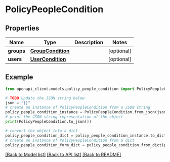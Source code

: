 # PolicyPeopleCondition


## Properties

Name | Type | Description | Notes
------------ | ------------- | ------------- | -------------
**groups** | [**GroupCondition**](GroupCondition.md) |  | [optional] 
**users** | [**UserCondition**](UserCondition.md) |  | [optional] 

## Example

```python
from openapi_client.models.policy_people_condition import PolicyPeopleCondition

# TODO update the JSON string below
json = "{}"
# create an instance of PolicyPeopleCondition from a JSON string
policy_people_condition_instance = PolicyPeopleCondition.from_json(json)
# print the JSON string representation of the object
print(PolicyPeopleCondition.to_json())

# convert the object into a dict
policy_people_condition_dict = policy_people_condition_instance.to_dict()
# create an instance of PolicyPeopleCondition from a dict
policy_people_condition_form_dict = policy_people_condition.from_dict(policy_people_condition_dict)
```
[[Back to Model list]](../README.md#documentation-for-models) [[Back to API list]](../README.md#documentation-for-api-endpoints) [[Back to README]](../README.md)


